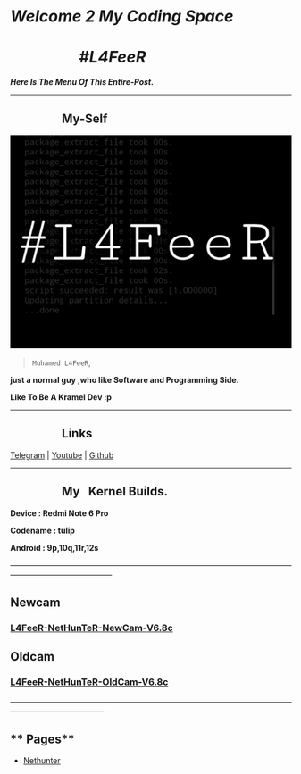 # ***Welcome 2 My Coding Space***


# *⠀⠀⠀⠀⠀⠀#L4FeeR*


***Here Is The Menu Of This Entire-Post.***

* * *


## **⠀⠀⠀⠀⠀⠀My-Self**

![L4FeeR](assets/l4feer.png)

  > `Muhamed L4FeeR`,

**just a normal guy ,who like Software and Programming Side.**

**Like To Be A Kramel Dev :p**

* * *


## **⠀⠀⠀⠀⠀⠀Links**

  [Telegram](https://t.me/kali_nethunter_android) | [Youtube](https://youtube.com/channel/UCOB6x1Bn0dpBk0ZOHcARKYQ) | [Github](https://github.com/L4FeeR)

 * * * 




## **⠀⠀⠀⠀⠀⠀My⠀Kernel Builds.**

**Device      : Redmi Note 6 Pro**

**Codename : tulip**

**Android    : 9p,10q,11r,12s**


—————————————————————————————————————————————————
##   Newcam


### [L4FeeR-NetHunTeR-NewCam-V6.8c](assests/kernel/L4FeeR-NetHunTeR-NewCam-V6.8c.zip)


##   Oldcam


### [L4FeeR-NetHunTeR-OldCam-V6.8c](assests/kernel/L4FeeR-NetHunTeR-OldCam-V6.8c)
————————————————————————————————————————————————

## **           Pages**

* [Nethunter](/nethunter.md)
